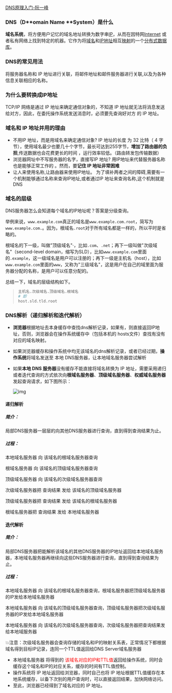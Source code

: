 [DNS原理入门-阮一峰](<http://www.ruanyifeng.com/blog/2016/06/dns.html>)

### DNS（D**omain **N**ame **System）是什么

**域名系统**，将方便用户记忆的域名地址转换为数字串[IP](https://developer.mozilla.org/en-US/docs/Glossary/IP_address)，从而在因特网[Internet](https://developer.mozilla.org/en-US/docs/Glossary/Internet) 或者私有网络上找到特定的机器。它作为将[域名](https://zh.wikipedia.org/wiki/域名)和[IP地址](https://zh.wikipedia.org/wiki/IP地址)相互[映射](https://zh.wikipedia.org/wiki/映射)的一个[分布式数据库](https://zh.wikipedia.org/wiki/分布式数据库)。

### DNS的常见用法

将服务器名称和 IP 地址进行关联，将邮件地址和邮件服务器进行关联,以及为各种信息关联相应的名称。

### 为什么要转换成IP地址

TCP/IP 网络是通过 IP 地址来确定通信对象的，不知道 IP 地址就无法将消息发送给对方，因此，在委托操作系统发送消息时，必须要先查询好对方 的 IP 地址。

### 域名和 IP 地址并用的理由

- 不用IP 地址，而是用域名来确定通信对象?
  IP 地址的长度 为 32 比特（ 4 字节），使用域名最少也要几十个字节，最长可达到255字节，**增加了路由器的负担**,传送数据也会花费更长的时间 ，运行效率较低。（路由转发包传输数据）
- 浏览器网址中不写服务器的名字，直接写IP 地址?
  用IP地址来代替服务器名称也是能够正常工作的 。然而，要**记住 IP 地址非常困难**
- 让人来使用名称,让路由器来使用IP地址。
  为了填补两者之间的障碍,需要有一个机制能够通过名称来查询IP地址,或者通过IP 地址来查询名称,这个机制就是DNS

### 域名的层级

 DNS服务器怎么会知道每个域名的IP地址呢？答案是分级查询。

举例来说，`www.example.com`真正的域名是`www.example.com.root`，简写为`www.example.com.`。因为，根域名`.root`对于所有域名都是一样的，所以平时是省略的。

根域名的下一级，叫做"顶级域名"·，比如`.com`、`.net`；再下一级叫做"次级域名"（second-level domain，缩写为SLD），比如`www.example.com`里面的`.example`，这一级域名是用户可以注册的；再下一级是主机名（host），比如`www.example.com`里面的`www`，又称为"三级域名"，这是用户在自己的域里面为服务器分配的名称，是用户可以任意分配的。

总结一下，域名的层级结构如下。

> ```bash
> 主机名.次级域名.顶级域名.根域名
> # 即
> host.sld.tld.root
> ```

### DNS解析（递归解析和迭代解析）

- **浏览器**根据地址去本身缓存中查找dns解析记录，如果有，则直接返回IP地址，否则，浏览器会在操作系统缓存中（包括本机的 hosts文件）查找有没有对应的域名映射。

- 如果浏览器缓存和操作系统中均无该域名的dns解析记录，或者已经过期，**操作系统**将域名发送至 本地 DNS服务器，让本地域名服务器尝试解析

- 如果**本地 DNS 服务器**没有缓存不能直接将域名转换为 IP 地址，需要采用递归或者迭代查询的方式依次向**根域名服务器**、**顶级域名服务器**、**权威域名服务器**发起查询请求，如下图所示：

  ![img](https://pic1.zhimg.com/80/v2-b6cf454b2fc9144470f097c827a13ab0_hd.jpg)


#### 递归解析

  ##### 简介：

  局部DNS服务器一层层的向其他DNS服务器进行查询，直到得到查询结果为止。

  ##### 过程：

  本地域名服务器 向 该域名的根域名服务器查询

  根域名服务器 向 该域名的顶级域名服务器查询

  顶级域名服务器 向 该域名的次级域名服务器查询

  次级域名服务器把 查询结果 发给  该域名的顶级域名服务器

  顶级域名服务器把 查询结果 发给  该域名的根域名服务器

  根域名服务器把 查询结果 发给 本地域名服务器

#### 迭代解析

  ##### 简介：

  局部DNS服务器把能解析该域名的其他DNS服务器的IP地址返回给本地域名服务器，本地域名服务器再继续向这些DNS服务器进行查询，直到得到查询结果为止。

  ##### 过程：

  本地域名服务器 向 该域名的根域名服务器查询，根域名服务器把顶级域名服务器的IP发给本地域名服务器

  本地域名服务器 向 该域名的顶级域名服务器查询，顶级域名服务器把次级域名服务器的IP发给本地域名服务器

  本地域名服务器 向 该域名的次级域名服务器查询，次级域名服务器把查询结果发给本地域服务器

💥注意：次级域名服务器会查询存储的域名和IP的映射关系表，正常情况下都根据域名得到目标IP记录，连同一个TTL值返回给DNS Server域名服务器

- 本地域名服务器 将得到的<font color='red'> 该域名对应的IP和TTL值</font>返回给操作系统，同时会缓存这个域名和IP的对应关系，缓存的时间有TTL值控制。
- 操作系统将 IP 地址返回给浏览器，同时自己也将 IP 地址根据TTL值缓存在本地系统缓存，以备下次别的用户查询时，可以直接返回结果，加快网络访问。
- 至此，浏览器已经得到了域名对应的 IP 地址。

